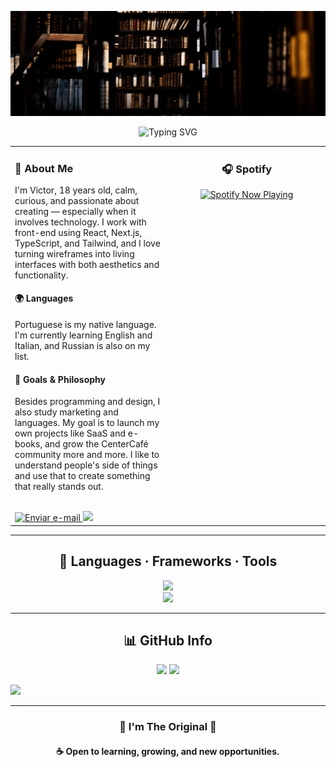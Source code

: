 <!-- Banner -->
<p align="center">
  <img src=".github/workflows/Hello!.gif" alt="Contribution Snake" />
</p>

<!-- Título animado -->
<p align="center">
  <img src="https://readme-typing-svg.demolab.com/?lines=%20+%20;Nice+To+Meet+You!&center=true&width=500&height=50" alt="Typing SVG" />
</p>

<!-- Sobre mim + Spotify -->
<table>
  <tr>
    <td align="left" width="50%" valign="top">
      <h3>👤 About Me</h3>
      <p>I'm Victor, 18 years old, calm, curious, and passionate about creating — especially when it involves technology. I work with front-end using React, Next.js, TypeScript, and Tailwind, and I love turning wireframes into living interfaces with both aesthetics and functionality.</p>
      <h4>🌍 Languages</h4>
      <p>Portuguese is my native language. I'm currently learning English and Italian, and Russian is also on my list.</p>
      <h4>🎯 Goals & Philosophy</h4>
      <p>Besides programming and design, I also study marketing and languages. My goal is to launch my own projects like SaaS and e-books, and grow the CenterCafé community more and more. I like to understand people's side of things and use that to create something that really stands out.</p>
      <br/>
      <a href="mailto:victormts.oficial@gmail.com" target="_blank"><img src="https://img.shields.io/badge/Email-EA4335?style=for-the-badge&logo=gmail&logoColor=white" alt="Enviar e-mail" /> </a>
      <a href="https://discord.gg/TTAaaU7hwr" target="_blank"><img src="https://img.shields.io/badge/Discord-7289DA?style=for-the-badge&logo=discord&logoColor=white" /></a>
  </td>
    <td align="center" width="50%" valign="top">
      <h3>🎧 Spotify</h3>
      <a href="https://open.spotify.com/intl-pt/track/2muI2ZlXv8AVeoB2cE5kTl?si=00ce1820add74bdc" target="_blank">
        <img src="https://spotify-github-profile.kittinanx.com/api/view?uid=31mdnuapaap4u533qkrm3l46jkku&cover_image=true&theme=default&show_offline=false&background_color=121212&interchange=false&bar_color=53b14f&bar_color_cover=false" alt="Spotify Now Playing" />
      </a>
    </td>
  </tr>
</table>

---

<!-- Habilidades -->
<h2 align="center">🧠 Languages · Frameworks · Tools</h2>

<p align="center">
  <img src="https://skillicons.dev/icons?i=html,css,js,ts,react,nextjs,threejs" /><br/>
  <img src="https://skillicons.dev/icons?i=figma,ps,vscode,github,git,pnpm,discordjs" />
</p>

---

<!-- Stats -->
<h2 align="center">📊 GitHub Info</h2>

<p align="center">
  <img src="https://github-readme-stats.vercel.app/api?username=SoulHiro&show_icons=true&theme=radical" height="165" />
  <img src="https://github-readme-stats.vercel.app/api/top-langs/?username=SoulHiro&layout=compact&theme=radical" height="165" />
</p>

<!-- <p align="center">
  <img src="https://raw.githubusercontent.com/SoulHiro/SoulHiro/output/github-snake-dark.svg" alt="Contribution Snake" />
</p> -->

<p>
  <img src="https://pacman.abozanona.me?username=SoulHiro" />
</p>

---

<h3 align="center">💎 I'm The Original 💎</h3>

<h4 align="center">☕ Open to learning, growing, and new opportunities.</h4>
